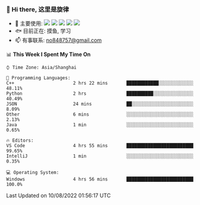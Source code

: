 ### 👋 Hi there, 这里是旋律
- 🔭 主要使用: 
![](https://img.shields.io/badge/-Python-3e74a2?style=flat-square&logo=Python&logoColor=fff)
![](https://img.shields.io/badge/-Java-007396?mstyle=flat-square&logo=Java&logoColor=fff)
![](https://img.shields.io/badge/-Node.js-339933?style=flat-square&logo=Node.js&logoColor=fff)
![](https://img.shields.io/badge/-PostgreSQL-4169e1?style=flat-square&logo=PostgreSQL&logoColor=fff)
![](https://img.shields.io/badge/-VSCode-007acc?style=flat-square&logo=Visual-Studio-Code&logoColor=fff)
- 🐟 目前正在: 摸鱼, 学习
- 📫 有事联系: no848757@gmail.com

<!--START_SECTION:waka-->
📊 **This Week I Spent My Time On** 

```text
⌚︎ Time Zone: Asia/Shanghai

💬 Programming Languages: 
C++                      2 hrs 22 mins       ████████████░░░░░░░░░░░░░   48.11% 
Python                   2 hrs               ██████████░░░░░░░░░░░░░░░   40.49% 
JSON                     24 mins             ██░░░░░░░░░░░░░░░░░░░░░░░   8.09% 
Other                    6 mins              ░░░░░░░░░░░░░░░░░░░░░░░░░   2.13% 
Java                     1 min               ░░░░░░░░░░░░░░░░░░░░░░░░░   0.65%

🔥 Editors: 
VS Code                  4 hrs 55 mins       █████████████████████████   99.65% 
IntelliJ                 1 min               ░░░░░░░░░░░░░░░░░░░░░░░░░   0.35%

💻 Operating System: 
Windows                  4 hrs 56 mins       █████████████████████████   100.0%

```


 Last Updated on 10/08/2022 01:56:17 UTC
<!--END_SECTION:waka-->
